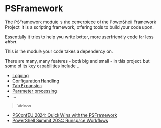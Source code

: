 ﻿---
sidebar_position: 1
---

# PSFramework

The PSFramework module is the centerpiece of the PowerShell Framework Project.
It is a scripting framework, offering tools to build your code upon.

Essentially it tries to help you write better, more userfriendly code for less effort.

This is the module your code takes a dependency on.

There are many, many features - both big and small - in this project, but some of its key capabilities include ...

+ [Logging](Logging/overview.md)
+ [Configuration Handling](Configuration/overview.md)
+ [Tab Expansion](TabExpansion/overview.md)
+ [Parameter processing](ParameterClasses/overview.md)
+ ...

> Videos

+ [PSConfEU 2024: Quick Wins with the PSFramework](https://www.youtube.com/watch?v=xD3Hh-jNOg4)
+ [PowerShell Summit 2024: Runspace Workflows](https://www.youtube.com/watch?v=rspi8necNy0)
